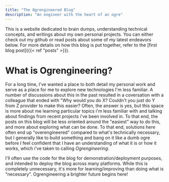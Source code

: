```yaml
---
title: "The Ogrengineered Blog"
description: "An engineer with the heart of an ogre"
---
```


This is a website dedicated to brain dumps, understanding technical concepts, and writings about my own personal projects. You can either check out my github or read posts about some of my latest endeavors below. For more details on how this blog is put together, refer to the [first blog post]({{< ref "posts" >}}).

# What is Ogrengineering?

For a long time, I've wanted a place to both detail my personal work and serve as a place for me to explore new technologies I'm less familiar. A number of discussions about this in the past resulted in a coversation with a colleague that ended with "Why would you do X? Couldn't you just do Y from Z provider to make this easier? Often, the answer is yes, but this space is more about me learning particular topics i'm less familiar with and talking about findings from recent projects i've been involved in. To that end, the posts on this blog will be less oriented around the "easiest" way to do this, and more about exploring what can be done. To that end, solutions here often end up "overengineered" compared to what's technically necessary, but I generally like to build something and bang on it like a dumb ogre before I feel confident that I have an understanding of what it is or how it works, which i've taken to calling _Ogrengineering_.

I'll often use the code for the blog for demonstration/deployment purposes, and intended to deploy the blog across many platforms. While this is completely unnecessary, it's more for learning/improving than doing what is "necessary". Ogrengineering a brighter future begins here!
